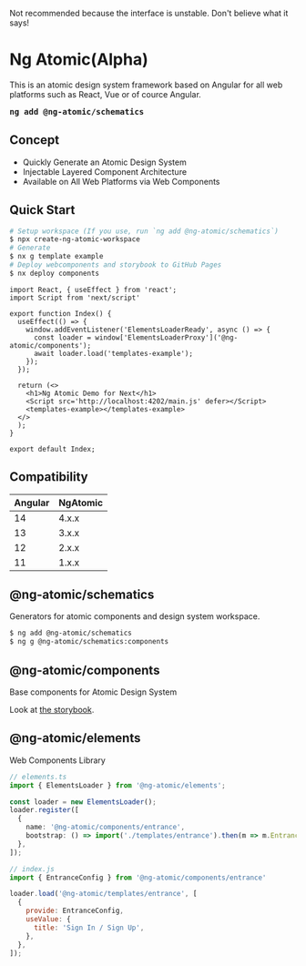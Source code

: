 Not recommended because the interface is unstable. Don't believe what it says!

# Ng Atomic(Alpha)
This is an atomic design system framework based on Angular for all web platforms such as React, Vue or of cource Angular.

<strong><pre>ng add @ng-atomic/schematics</pre></strong>

## Concept
- Quickly Generate an Atomic Design System
- Injectable Layered Component Architecture
- Available on All Web Platforms via Web Components

## Quick Start
```sh
# Setup workspace (If you use, run `ng add @ng-atomic/schematics`)
$ npx create-ng-atomic-workspace
# Generate 
$ nx g template example
# Deploy webcomponents and storybook to GitHub Pages
$ nx deploy components
```

```tsx
import React, { useEffect } from 'react';
import Script from 'next/script'

export function Index() {
  useEffect(() => {
    window.addEventListener('ElementsLoaderReady', async () => {
      const loader = window['ElementsLoaderProxy']('@ng-atomic/components');
      await loader.load('templates-example');
    });
  });

  return (<>
    <h1>Ng Atomic Demo for Next</h1>
    <Script src='http://localhost:4202/main.js' defer></Script>
    <templates-example></templates-example>
  </>
  );
}

export default Index;
```


## Compatibility
| Angular | NgAtomic   |
| --------|----------- |
| 14      | 4.x.x      |
| 13      | 3.x.x      |
| 12      | 2.x.x      |
| 11      | 1.x.x      |

## @ng-atomic/schematics
Generators for atomic components and design system workspace.

```sh
$ ng add @ng-atomic/schematics
$ ng g @ng-atomic/schematics:components
```

## @ng-atomic/components
Base components for Atomic Design System

Look at [the storybook](https://nontangent.github.io/ng-atomic/storybook/).


## @ng-atomic/elements
Web Components Library 

```ts
// elements.ts
import { ElementsLoader } from '@ng-atomic/elements';

const loader = new ElementsLoader();
loader.register([
  {
    name: '@ng-atomic/components/entrance',
    bootstrap: () => import('./templates/entrance').then(m => m.EntranceModule),
  },
]);

```

```js
// index.js
import { EntranceConfig } from '@ng-atomic/components/entrance'

loader.load('@ng-atomic/templates/entrance', [
  {
    provide: EntranceConfig,
    useValue: {
      title: 'Sign In / Sign Up',
    },
  },
]);
```
